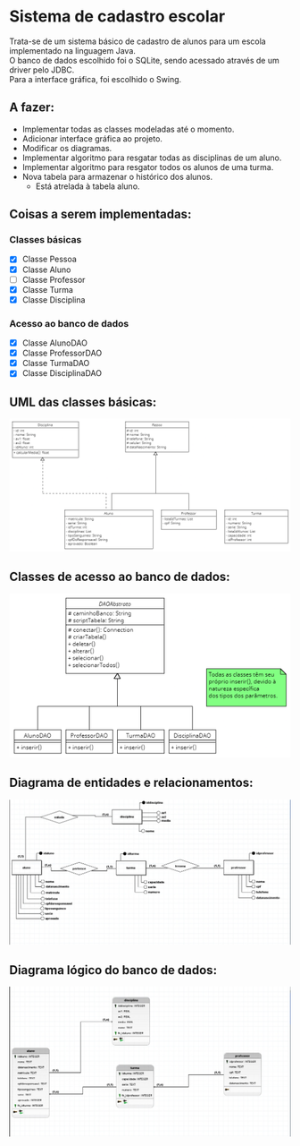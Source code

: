 # Sistema de cadastro escolar
Trata-se de um sistema básico de cadastro de alunos para um escola implementado na linguagem Java.  
O banco de dados escolhido foi o SQLite, sendo acessado através de um driver pelo JDBC.  
Para a interface gráfica, foi escolhido o Swing.

## A fazer:
- Implementar todas as classes modeladas até o momento.
- Adicionar interface gráfica ao projeto.
- Modificar os diagramas.
- Implementar algoritmo para resgatar todas as disciplinas de um aluno.
- Implementar algoritmo para resgator todos os alunos de uma turma.
- Nova tabela para armazenar o histórico dos alunos.
  - Está atrelada à tabela aluno.

## Coisas a serem implementadas:
### Classes básicas
- [x] Classe Pessoa
- [x] Classe Aluno
- [ ] Classe Professor
- [x] Classe Turma
- [x] Classe Disciplina
### Acesso ao banco de dados
- [x] Classe AlunoDAO
- [x] Classe ProfessorDAO
- [x] Classe TurmaDAO
- [x] Classe DisciplinaDAO

## UML das classes básicas:
![UML das classes básicas](classes_uml.png "Classes")

## Classes de acesso ao banco de dados:
![UML das classes de acesso ao banco de dados](classes_dao.png "Acesso ao banco")

## Diagrama de entidades e relacionamentos:
![Diagrama de entidades e relacionamentos](modelo_entidade_relacionamento.jpeg)

## Diagrama lógico do banco de dados:
![Diagrama lógico do banco de dados](diagrama_logico.jpeg)
